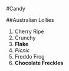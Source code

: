 #Candy

##Australian Lollies

1. Cherry Ripe
2. Crunchy
3. **Flake**
4. *Picnic*
5. Freddo Frog
6. **Chocolate Freckles**